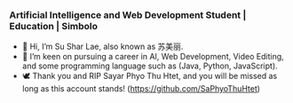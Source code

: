 ### Artificial Intelligence and Web Development Student | Education | Simbolo

- 👋 Hi, I’m Su Shar Lae, also known as 苏美丽.
- 👀 I’m keen on pursuing a career in AI, Web Development, Video Editing, and some programming language such as (Java, Python, JavaScript).
- 🕊️ Thank you and RIP Sayar Phyo Thu Htet, and you will be missed as long as this account stands! (https://github.com/SaPhyoThuHtet)

  


